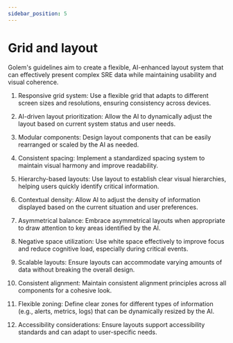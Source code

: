 ```yaml
---
sidebar_position: 5
---
```


# Grid and layout

Golem's guidelines aim to create a flexible, AI-enhanced layout system that can effectively present complex SRE data while maintaining usability and visual coherence.

1. Responsive grid system: Use a flexible grid that adapts to different screen sizes and resolutions, ensuring consistency across devices.

2. AI-driven layout prioritization: Allow the AI to dynamically adjust the layout based on current system status and user needs.

3. Modular components: Design layout components that can be easily rearranged or scaled by the AI as needed.

4. Consistent spacing: Implement a standardized spacing system to maintain visual harmony and improve readability.

5. Hierarchy-based layouts: Use layout to establish clear visual hierarchies, helping users quickly identify critical information.

6. Contextual density: Allow AI to adjust the density of information displayed based on the current situation and user preferences.

7. Asymmetrical balance: Embrace asymmetrical layouts when appropriate to draw attention to key areas identified by the AI.

8. Negative space utilization: Use white space effectively to improve focus and reduce cognitive load, especially during critical events.

9. Scalable layouts: Ensure layouts can accommodate varying amounts of data without breaking the overall design.

10. Consistent alignment: Maintain consistent alignment principles across all components for a cohesive look.

11. Flexible zoning: Define clear zones for different types of information (e.g., alerts, metrics, logs) that can be dynamically resized by the AI.

12. Accessibility considerations: Ensure layouts support accessibility standards and can adapt to user-specific needs.

